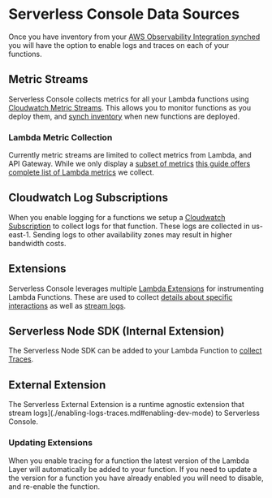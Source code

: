 <!--
title: Serverless Console Data Sources
menuText:   Serverless Console Data Sources
description:  Serverless Console Data Sources
menuOrder: 5
-->

#   Serverless Console Data Sources
Once you have inventory from your [AWS Observability Integration synched](./index.md#inventory-synching) you will have the option to enable 
logs and traces on each of your functions. 

## Metric Streams
Serverless Console collects metrics for all your Lambda functions using
[Cloudwatch Metric Streams](https://aws.amazon.com/blogs/aws/cloudwatch-metric-streams-send-aws-metrics-to-partners-and-to-your-apps-in-real-time/). This allows
you to monitor functions as you deploy them, and [synch inventory](./index.md#inventory-synching) when new functions are deployed.

### Lambda Metric Collection
Currently metric streams are limited to collect metrics from Lambda, and API Gateway. While we only display a [subset of metrics](../product/metrics.md) [this guide offers complete list of Lambda metrics](https://docs.aws.amazon.com/lambda/latest/dg/monitoring-metrics.html) we collect.

## Cloudwatch Log Subscriptions
When you enable logging for a functions we setup a [Cloudwatch Subscription](https://docs.aws.amazon.com/AmazonCloudWatch/latest/logs/Subscriptions.html) to collect logs
for that function. These logs are collected in us-east-1. Sending logs to other availability zones may result in higher bandwidth costs. 

## Extensions
Serverless Console leverages multiple [Lambda Extensions](../glossary.md#serverless-extension) for instrumenting Lambda Functions. These are used to collect [details about specific interactions](./enabling-logs-traces.md#enabling-traces) as well as [stream logs](./enabling-logs-traces.md#enabling-dev-mode).

## Serverless Node SDK (Internal Extension)
The Serverless Node SDK can be added to your Lambda Function to [collect Traces](./enabling-logs-traces.md#enabling-traces). 

## External Extension
The Serverless External Extension is a runtime agnostic extension that stream logs](./enabling-logs-traces.md#enabling-dev-mode) to Serverless Console. 


### Updating Extensions
When you enable tracing for a function the latest version of the Lambda Layer will automatically
be added to your function. If you need to update a the version for a function you have already enabled you will need to disable, and re-enable the function.     